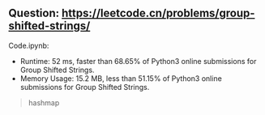 ## Question: https://leetcode.cn/problems/group-shifted-strings/

Code.ipynb:
* Runtime: 52 ms, faster than 68.65% of Python3 online submissions for Group Shifted Strings.
* Memory Usage: 15.2 MB, less than 51.15% of Python3 online submissions for Group Shifted Strings.
> hashmap

